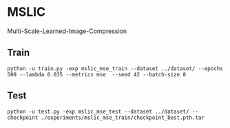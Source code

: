 # MSLIC

Multi-Scale-Learned-Image-Compression

## Train

```
python -u train.py -exp mslic_mse_train --dataset ../dataset/ --epochs 500 --lambda 0.035 --metrics mse  --seed 42 --batch-size 8
```

## Test

```
python -u test.py -exp mslic_mse_test --dataset ../dataset/ --checkpoint ./experiments/mslic_mse_train/checkpoint_best.pth.tar
```

